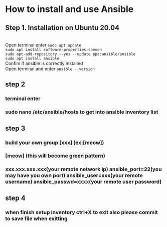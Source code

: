 # How to install and use Ansible

## Step 1. Installation on Ubuntu 20.04
<br> Open terminal enter 
``sudo apt update``
<br> ``sudo apt install software-properties-common``
<br> ``sudo apt-add-repository --yes --update ppa:ansible/ansible``
<br> ``sudo apt install ansible``
<br> Confim if ansible is correctly installed 
<br> Open terminal and enter
``ansible --version``

## step 2
### terminal enter 
### sudo nano /etc/ansible/hosts to get into ansible inventory list

## step 3
### build your own group [xxx] (ex:[meow])
### [meow] (this will become green pattern)
### xxx.xxx.xxx.xxx(your remote network ip) ansible_port=22(you may have you own port)  ansible_user=xxx(your remote username) ansible_passwd=xxxx(your remote user password)

## step 4
### when finish setup inventory ctrl+X to exit also  please commit to save file when exitting
